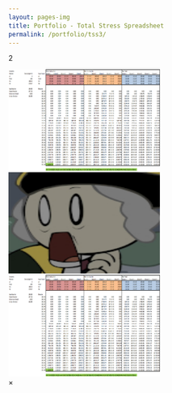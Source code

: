 ```yaml
---
layout: pages-img
title: Portfolio - Total Stress Spreadsheet
permalink: /portfolio/tss3/
---
```


[comment]: <> (https://stackoverflow.com/questions/47798971/several-modal-images-on-page)

<meta name="viewport" content="width=device-width, initial-scale=1">
<body>

<p> 2 </p>

<img class="myImages" id="myImg" src="/assets/images/TSS.png" alt="Midnight sun in Lofoten, Norway" width="300" height="200">

<img class="myImages" id="myImg" src="/assets/images/avatar.jpg" alt="Fishermen's cabins in Lofoten, Norway" width="300" height="200">

<img class="myImages" id="myImg" src="/assets/images/TSS.png" alt="Gerirangerfjord, Norway" width="300" height="200">

<div id="myModal" class="modal">
  <span class="close">&times;</span>
  <img class="modal-content" id="img01">
  <div id="caption"></div>
</div>

<script src="/assets/js/modals_img.js"></script>            
</body>
